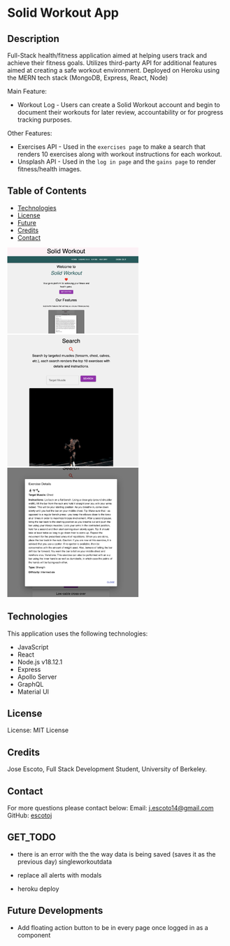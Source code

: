 # Solid Workout App

## Description

Full-Stack health/fitness application aimed at helping users track and achieve their fitness goals. Utilizes third-party API for additional features aimed at creating a safe workout environment. Deployed on Heroku using the MERN tech stack (MongoDB, Express, React, Node) 

Main Feature:
- Workout Log - Users can create a Solid Workout account and begin to document their workouts for later review, accountability or for progress tracking purposes.

Other Features:
- Exercises API - Used in the `exercises page` to make a search that renders 10 exercises along with workout instructions for each workout. 
- Unsplash API - Used in the `log in page` and the `gains page` to render fitness/health images. 

 
## Table of Contents

- [Technologies](#Technologies)
- [License](#License)
- [Future](#Future)
- [Credits](#Credits)
- [Contact](#Contact)

<img src="client/public/homeScreen.png" alt="Home Screen" width="300">
<img src="client/public/Search.png" alt="Search Screen" width="300">
<img src="client/public/API.png" alt="Search Result" width="300">


## Technologies

This application uses the following technologies:
- JavaScript
- React
- Node.js v18.12.1
- Express
- Apollo Server
- GraphQL
- Material UI

## License

License: MIT License

## Credits

Jose Escoto, Full Stack Development Student, University of Berkeley.

## Contact

For more questions please contact below:
Email: j.escoto14@gmail.com
GitHub: [escotoj](https://github.com/escotoj)

## GET_TODO 

- there is an error with the the way data is being saved (saves it as the previous day) singleworkoutdata
- replace all alerts with modals 

- heroku deploy

## Future Developments

- Add floating action button to be in every page once logged in as a component
